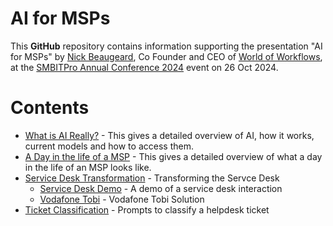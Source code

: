 # AI for MSPs

This **GitHub** repository contains information supporting the presentation "AI for MSPs" by [Nick Beaugeard](https://www.linkedin.com/in/nickbeaugeard/), Co Founder and CEO of [World of Workflows](https://www.worldofworkflows.com/), at the [SMBITPro Annual Conference 2024](https://www.smbitpro.org/conference-2024/) event on 26 Oct 2024.

# Contents

- [What is AI Really?](./what-is-ai.md) - This gives a detailed overview of AI, how it works, current models and how to access them.
- [A Day in the life of a MSP](./day-in-the-life.md) - This gives a detailed overview of what a day in the life of an MSP looks like.
- [Service Desk Transformation](./transform-service-desk.md) - Transforming the Servce Desk
  - [Service Desk Demo](./servicedeskdemo.md) - A demo of a service desk interaction
  - [Vodafone Tobi](./vftobi.md) - Vodafone Tobi Solution
- [Ticket Classification](./ticket-classification.md) - Prompts to classify a helpdesk ticket

